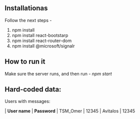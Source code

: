 ## Installationas
Follow the next steps - 

1. npm install
2. npm install react-bootstarp
3. npm install react-router-dom
4. npm install @microsoft/signalr

## How to run it
Make sure the server runs, and then run -
*npm start*

## Hard-coded data:

Users with messages:


| **User name**    | **Password**
| TSM_Omer         | 12345
| Avitalos         | 12345






